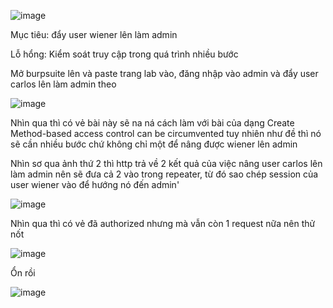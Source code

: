 ![image](https://github.com/user-attachments/assets/dca2cfa0-d7aa-4b9e-ae09-a6512ea79bf3)

Mục tiêu: đẩy user wiener lên làm admin

Lỗ hổng: Kiểm soát truy cập trong quá trình nhiều bước

Mở burpsuite lên và paste trang lab vào, đăng nhập vào admin và đẩy user carlos lên làm admin theo

![image](https://github.com/user-attachments/assets/8bf6b4ff-7a21-4c07-aa74-b3b766268765)

Nhìn qua thì có vẻ bài này sẽ na ná cách làm với bài của dạng Create Method-based access control can be circumvented tuy nhiên như đề thì nó sẽ cần nhiều bước chứ không chỉ một để nâng được wiener lên admin

Nhìn sơ qua ảnh thứ 2 thì http trả về 2 kết quả của việc nâng user carlos lên làm admin nên sẽ đưa cả 2 vào trong repeater, từ đó sao chép session của user wiener vào để hướng nó đến admin'

![image](https://github.com/user-attachments/assets/6e70c466-9e83-4596-877e-99c2b59ce433)

Nhìn qua thì có vẻ đã authorized nhưng mà vẫn còn 1 request nữa nên thử nốt

![image](https://github.com/user-attachments/assets/4adca4bc-f5ca-4739-941f-2f187a75416a)

Ổn rồi 

![image](https://github.com/user-attachments/assets/a371d55d-5910-4fd4-a64b-3e60ea93685f)
